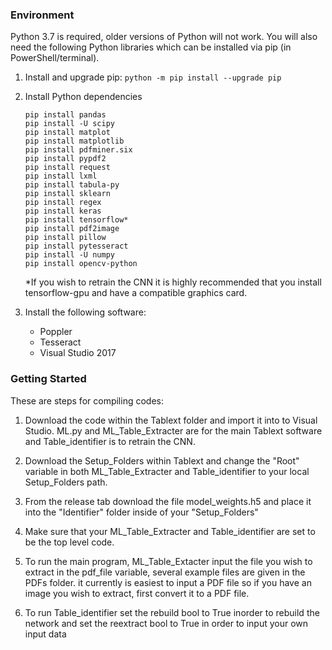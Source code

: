 ### Environment

Python 3.7 is required, older versions of Python will not work. You will also need the following Python libraries which can be installed via pip (in PowerShell/terminal).

1. Install and upgrade pip: `python -m pip install --upgrade pip`

2. Install Python dependencies
	```
	pip install pandas
	pip install -U scipy
	pip install matplot
	pip install matplotlib
	pip install pdfminer.six
	pip install pypdf2
	pip install request
	pip install lxml
	pip install tabula-py
	pip install sklearn
	pip install regex
	pip install keras
	pip install tensorflow*
	pip install pdf2image
	pip install pillow
	pip install pytesseract
	pip install -U numpy
	pip install opencv-python
	```
	*If you wish to retrain the CNN it is highly recommended that you install tensorflow-gpu and have a compatible graphics card.
	
3. Install the following software:
     - Poppler
     - Tesseract
     - Visual Studio 2017

### Getting Started

These are steps for compiling codes:
1. Download the code within the Tablext folder and import it into to Visual Studio. ML.py and ML_Table_Extracter are for the main Tablext software and Table_identifier is to retrain the CNN.

2. Download the Setup_Folders within Tablext and change the "Root" variable in both ML_Table_Extracter and Table_identifier to your local Setup_Folders path.

3. From the release tab download the file model_weights.h5 and place it into the "Identifier" folder inside of your "Setup_Folders"

4. Make sure that your ML_Table_Extracter and Table_identifier are set to be the top level code.

5. To run the main program, ML_Table_Extacter input the file you wish to extract in the pdf_file variable, several example files are given in the PDFs folder. it currently is easiest to input a PDF file so if you have an image you wish to extract, first convert it to a PDF file.

6. To run Table_identifier set the rebuild bool to True inorder to rebuild the network and set the reextract bool to True in order to input your own input data

